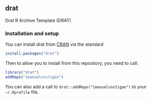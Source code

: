 ## drat

Drat R Archive Template (DRAT)

### Installation and setup

You can install drat from [CRAN](https://cran.r-project.org) via the
standard

```r
install.packages("drat")
```

Then to allow you to install from this repository, you need to call:

```r
library("drat")
addRepo("imanuelcostigan")
```

You can also add a call to `drat::addRepo("imanuelcostigan")` to your `~/.Rprofile` file.
